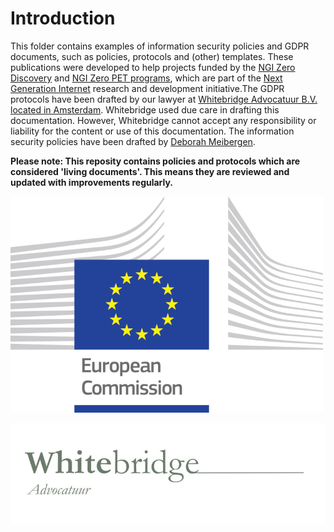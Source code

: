 # Introduction

This folder contains examples of information security policies and GDPR documents, such as policies, protocols and (other) templates. These publications were developed to help projects funded by the [NGI Zero Discovery](https://nlnet.nl/discovery) and [NGI Zero PET programs](https://nlnet.nl/discovery), which are part of the [Next Generation Internet](https://www.ngi.eu/) research and development initiative.The GDPR protocols have been drafted by our lawyer at [Whitebridge Advocatuur B.V. located in Amsterdam](https://www.whitebridge.nl/). Whitebridge used due care in drafting this documentation. However, Whitebridge cannot accept any responsibility or liability for the content or use of this documentation. The information security policies have been drafted by [Deborah Meibergen](https://villastraylight.nl/).

**Please note: This reposity contains policies and protocols which are considered 'living documents'. This means they are reviewed and updated with improvements regularly.**

![Supported by](https://github.com/radicallyopensecurity/publications/blob/main/graphics/logo_ce-en-rvb-hr-small.jpg)


![GDPR protocols drafted by](https://github.com/radicallyopensecurity/publications/blob/main/graphics/Whitebridge_advocatuur_logo_resized.jpg)
